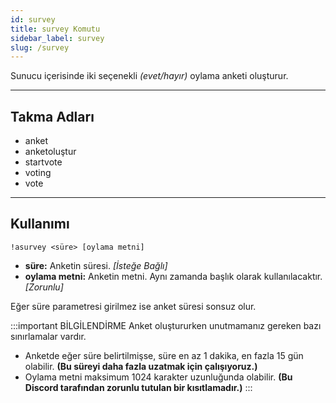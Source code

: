 ```yaml
---
id: survey
title: survey Komutu
sidebar_label: survey
slug: /survey
---
```

Sunucu içerisinde iki seçenekli *(evet/hayır)* oylama anketi oluşturur.

---

## Takma Adları

- anket
- anketoluştur
- startvote
- voting
- vote

---

## Kullanımı

`!asurvey <süre> [oylama metni]`

- **süre:** Anketin süresi. *[İsteğe Bağlı]*
- **oylama metni:** Anketin metni. Aynı zamanda başlık olarak kullanılacaktır. *[Zorunlu]*

Eğer süre parametresi girilmez ise anket süresi sonsuz olur.

:::important BİLGİLENDİRME
Anket oluştururken unutmamanız gereken bazı sınırlamalar vardır. 

* Anketde eğer süre belirtilmişse, süre en az 1 dakika, en fazla 15 gün olabilir. **(Bu süreyi daha fazla uzatmak için çalışıyoruz.)**
* Oylama metni maksimum 1024 karakter uzunluğunda olabilir. **(Bu Discord tarafından zorunlu tutulan bir kısıtlamadır.)**
:::
